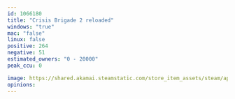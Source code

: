 ```yaml
---
id: 1066180
title: "Crisis Brigade 2 reloaded"
windows: "true"
mac: "false"
linux: false
positive: 264
negative: 51
estimated_owners: "0 - 20000"
peak_ccu: 0

image: https://shared.akamai.steamstatic.com/store_item_assets/steam/apps/1066180/header.jpg?t=1728638799
opinions:
---
```

